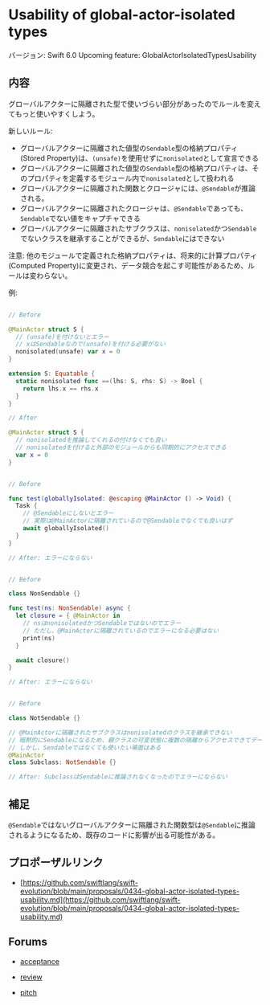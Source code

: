 # Usability of global-actor-isolated types

バージョン: Swift 6.0
Upcoming feature: GlobalActorIsolatedTypesUsability

## 内容

グローバルアクターに隔離された型で使いづらい部分があったのでルールを変えてもっと使いやすくしよう。

新しいルール: 
- グローバルアクターに隔離された値型の`Sendable`型の格納プロパティ(Stored Property)は、`(unsafe)`を使用せずに`nonisolated`として宣言できる
- グローバルアクターに隔離された値型の`Sendable`型の格納プロパティは、そのプロパティを定義するモジュール内で`nonisolated`として扱われる
- グローバルアクターに隔離された関数とクロージャには、`@Sendable`が推論される。
- グローバルアクターに隔離されたクロージャは、`@Sendable`であっても、`Sendable`でない値をキャプチャできる
- グローバルアクターに隔離されたサブクラスは、`nonisolated`かつ`Sendable`でないクラスを継承することができるが、`Sendable`にはできない

注意: 他のモジュールで定義された格納プロパティは、将来的に計算プロパティ(Computed Property)に変更され、データ競合を起こす可能性があるため、ルールは変わらない。

例:

```swift

// Before

@MainActor struct S {
  // (unsafe)を付けないとエラー
  // xはSendableなので(unsafe)を付ける必要がない
  nonisolated(unsafe) var x = 0
}

extension S: Equatable {
  static nonisolated func ==(lhs: S, rhs: S) -> Bool {
    return lhs.x == rhs.x
  }
}

// After

@MainActor struct S {
  // nonisolatedを推論してくれるの付けなくても良い
  // nonisolatedを付けると外部のモジュールからも同期的にアクセスできる
  var x = 0
}
```

```swift

// Before

func test(globallyIsolated: @escaping @MainActor () -> Void) {
  Task {
    // @Sendableにしないとエラー
    // 実際は@MainActorに隔離されているので@Sendableでなくても良いはず
    await globallyIsolated()
  }
}

// After: エラーにならない

```

```swift

// Before

class NonSendable {}

func test(ns: NonSendable) async {
  let closure = { @MainActor in
    // nsはnonisolatedかつSendableではないのでエラー
    // ただし、@MainActorに隔離されているのでエラーになる必要はない
    print(ns)
  }

  await closure()
}

// After: エラーにならない

```

```swift

// Before

class NotSendable {}

// @MainActorに隔離されたサブクラスはnonisolatedのクラスを継承できない
// 暗黙的にSendableになるため、親クラスの可変状態に複数の隔離からアクセスできてデータ競合が発生する可能性がある
// しかし、Sendableではなくても使いたい場面はある
@MainActor
class Subclass: NotSendable {} 

// After: SubclassはSendableに推論されなくなったのでエラーにならない

```

## 補足

`@Sendable`ではないグローバルアクターに隔離された関数型は`@Sendable`に推論されるようになるため、既存のコードに影響が出る可能性がある。

## プロポーザルリンク

- [https://github.com/swiftlang/swift-evolution/blob/main/proposals/0434-global-actor-isolated-types-usability.md](https://github.com/swiftlang/swift-evolution/blob/main/proposals/0434-global-actor-isolated-types-usability.md)

## Forums

- [acceptance](https://forums.swift.org/t/accepted-se-0434-usability-of-global-actor-isolated-types/72743)

- [review](https://forums.swift.org/t/se-0434-usability-of-global-actor-isolated-types/71187)

- [pitch](https://forums.swift.org/t/pitch-usability-of-global-actor-isolated-types/70799)
